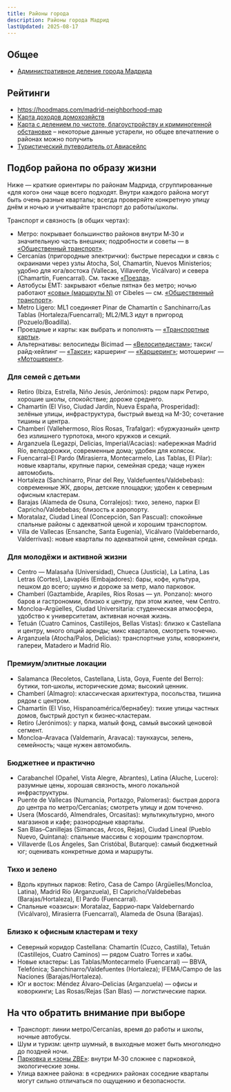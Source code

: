 ```yaml
---
title: Районы города
description: Районы города Мадрид
lastUpdated: 2025-08-17
---
```


## Общее

- [Административное деление города Мадрида](https://ru.wikipedia.org/wiki/%D0%90%D0%B4%D0%BC%D0%B8%D0%BD%D0%B8%D1%81%D1%82%D1%80%D0%B0%D1%82%D0%B8%D0%B2%D0%BD%D0%BE%D0%B5_%D0%B4%D0%B5%D0%BB%D0%B5%D0%BD%D0%B8%D0%B5_%D0%B3%D0%BE%D1%80%D0%BE%D0%B4%D0%B0_%D0%9C%D0%B0%D0%B4%D1%80%D0%B8%D0%B4%D0%B0)

## Рейтинги

- https://hoodmaps.com/madrid-neighborhood-map
- [Карта доходов домохозяйств](https://lab.eldiario.es/elections-maps/mapas-censales/renta-2022/mapbox-censales-renta-2022.html)
- [Карта с делением по чистоте, благоустройству и криминогенной обстановке](https://www.google.com/maps/d/u/0/viewer?mid=12w9pd0yLPI0d3I7wG7rl35PmgSo&entry=yt&ll=40.4172214155338%2C-3.5888427408681345&z=12) – некоторые данные устарели, но общее впечатление о районах можно получить
- [Туристический путеводитель от Авиасейлс](https://www.aviasales.ru/guides?group=118&id=MAD&params=MADMAD1&search_text=%D0%BC%D0%B0%D0%B4%D1%80%D0%B8%D0%B4&travel_map_layer=districts&utm_content=koroche_guides&utm_medium=owned&utm_source=telegram&ll=40.41686171967814%2C-3.7119817999999896&z=14.35)

## Подбор района по образу жизни

Ниже — краткие ориентиры по районам Мадрида, сгруппированные «для кого» они чаще всего подходят. Внутри каждого района могут быть очень разные кварталы; всегда проверяйте конкретную улицу днём и ночью и учитывайте транспорт до работы/школы.

Транспорт и связность (в общих чертах):
- Метро: покрывает большинство районов внутри M‑30 и значительную часть внешних; подробности и советы — в [«Общественный транспорт»](/transport/public/).
- Cercanías (пригородные электрички): быстрые пересадки и связь с окраинами через узлы Atocha, Sol, Chamartín, Nuevos Ministerios; удобно для юга/востока (Vallecas, Villaverde, Vicálvaro) и севера (Chamartín, Fuencarral). См. также [«Поезда»](/transport/trains#renfe-combinado-cercanías).
- Автобусы EMT: закрывают «белые пятна» без метро; ночью работают [«совы» (маршруты N)](/transport/public#ночные-автобусы-autobuses-nocturnos-búhos-de-madrid) от Cibeles — см. [«Общественный транспорт»](/transport/public/).
- Metro Ligero: ML1 соединяет Pinar de Chamartín с Sanchinarro/Las Tablas (Hortaleza/Fuencarral); ML2/ML3 идут в пригород (Pozuelo/Boadilla).
- Проездные и карты: как выбрать и пополнять — [«Транспортные карты»](/transport/transport-cards/).
- Альтернативы: велосипеды Bicimad — [«Велосипедистам»](/transport/bike/); такси/райд‑хейлинг — [«Такси»](/transport/taxi/); каршеринг — [«Каршеринг»](/transport/carsharing/); мотошеринг — [«Мотошеринг»](/transport/motosharing/).

### Для семей с детьми

- Retiro (Ibiza, Estrella, Niño Jesús, Jerónimos): рядом парк Ретиро, хорошие школы, спокойствие; дороже среднего.
- Chamartín (El Viso, Ciudad Jardín, Nueva España, Prosperidad): зелёные улицы, инфраструктура, быстрый выезд на M-30; сочетание тишины и центра.
- Chamberí (Vallehermoso, Ríos Rosas, Trafalgar): «буржуазный» центр без излишнего турпотока, много кружков и секций.
- Arganzuela (Legazpi, Delicias, Imperial/Acacias): набережная Madrid Río, велодорожки, современные дома; удобен для колясок.
- Fuencarral–El Pardo (Mirasierra, Montecarmelo, Las Tablas, El Pilar): новые кварталы, крупные парки, семейная среда; чаще нужен автомобиль.
- Hortaleza (Sanchinarro, Pinar del Rey, Valdefuentes/Valdebebas): современные ЖК, дворы, детские площадки; удобен к северным офисным кластерам.
- Barajas (Alameda de Osuna, Corralejos): тихо, зелено, парки El Capricho/Valdebebas; близость к аэропорту.
- Moratalaz, Ciudad Lineal (Concepción, San Pascual): спокойные спальные районы с адекватной ценой и хорошим транспортом.
- Villa de Vallecas (Ensanche, Santa Eugenia), Vicálvaro (Valdebernardo, Valderrivas): новые кварталы по адекватной цене, семейная среда.

### Для молодёжи и активной жизни

- Centro — Malasaña (Universidad), Chueca (Justicia), La Latina, Las Letras (Cortes), Lavapiés (Embajadores): бары, кофе, культура, пешком до всего; шумно и дороже за метр, мало парковок.
- Chamberí (Gaztambide, Arapiles, Ríos Rosas — ул. Ponzano): много баров и гастрономии, близко к центру, при этом жилее, чем Centro.
- Moncloa–Argüelles, Ciudad Universitaria: студенческая атмосфера, удобство к университетам, активная ночная жизнь.
- Tetuán (Cuatro Caminos, Castillejos, Bellas Vistas): близко к Castellana и центру, много опций аренды; микс кварталов, смотреть точечно.
- Arganzuela (Atocha/Palos, Delicias): транспортные узлы, коворкинги, галереи, Matadero и Madrid Río.

### Премиум/элитные локации

- Salamanca (Recoletos, Castellana, Lista, Goya, Fuente del Berro): бутики, топ‑школы, исторические дома; высокий ценник.
- Chamberí (Almagro): классическая архитектура, посольства, тишина рядом с центром.
- Chamartín (El Viso, Hispanoamérica/бернабеу): тихие улицы частных домов, быстрый доступ к бизнес‑кластерам.
- Retiro (Jerónimos): у парка, малый фонд, самый высокий ценовой сегмент.
- Moncloa–Aravaca (Valdemarín, Aravaca): таунхаусы, зелень, семейность; чаще нужен автомобиль.

### Бюджетнее и практично

- Carabanchel (Opañel, Vista Alegre, Abrantes), Latina (Aluche, Lucero): разумные цены, хорошая связность, много локальной инфраструктуры.
- Puente de Vallecas (Numancia, Portazgo, Palomeras): быстрая дорога до центра по метро/Сercanías; смотреть улицу и дом точечно.
- Usera (Moscardó, Almendrales, Orcasitas): мультикультурно, много магазинов и кафе; разнородные кварталы.
- San Blas–Canillejas (Simancas, Arcos, Rejas), Ciudad Lineal (Pueblo Nuevo, Quintana): спальные массивы с хорошим транспортом.
- Villaverde (Los Ángeles, San Cristóbal, Butarque): самый бюджетный юг; оценивать конкретные дома и маршруты.

### Тихо и зелено

- Вдоль крупных парков: Retiro, Casa de Campo (Argüelles/Moncloa, Latina), Madrid Río (Arganzuela), El Capricho/Valdebebas (Barajas/Hortaleza), El Pardo (Fuencarral).
- Спальные «оазисы»: Moratalaz, Баррио‑парк Valdebernardo (Vicálvaro), Mirasierra (Fuencarral), Alameda de Osuna (Barajas).

### Близко к офисным кластерам и теху

- Северный коридор Castellana: Chamartín (Cuzco, Castilla), Tetuán (Castillejos, Cuatro Caminos) — рядом Cuatro Torres и хабы.
- Новые кластеры: Las Tablas/Montecarmelo (Fuencarral) — BBVA, Telefónica; Sanchinarro/Valdefuentes (Hortaleza); IFEMA/Campo de las Naciones (Barajas/Hortaleza).
- Юг и восток: Méndez Álvaro–Delicias (Arganzuela) — офисы и коворкинги; Las Rosas/Rejas (San Blas) — логистические парки.

## На что обратить внимание при выборе

- Транспорт: линии метро/Сercanías, время до работы и школы, ночные автобусы.
- Шум и туризм: центр шумный, в выходные может быть многолюдно до поздней ночи.
- [Парковка и «зоны ZBE»](/transport/auto/#карты-и-схемы): внутри M‑30 сложнее с парковкой, экологические зоны.
- Улица важнее района: в «средних» районах соседние кварталы могут сильно отличаться по ощущению и безопасности.
